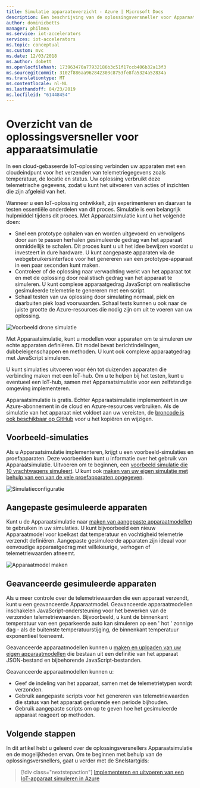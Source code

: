 ```yaml
---
title: Simulatie apparaatoverzicht - Azure | Microsoft Docs
description: Een beschrijving van de oplossingsversneller voor Apparaatsimulatie en de mogelijkheden ervan.
author: dominicbetts
manager: philmea
ms.service: iot-accelerators
services: iot-accelerators
ms.topic: conceptual
ms.custom: mvc
ms.date: 12/03/2018
ms.author: dobett
ms.openlocfilehash: 173963470a77932186b3c51f17ccb406b32a13f3
ms.sourcegitcommit: 3102f886aa962842303c8753fe8fa5324a52834a
ms.translationtype: MT
ms.contentlocale: nl-NL
ms.lasthandoff: 04/23/2019
ms.locfileid: "61448454"
---
```

# <a name="device-simulation-solution-accelerator-overview"></a>Overzicht van de oplossingsversneller voor apparaatsimulatie

In een cloud-gebaseerde IoT-oplossing verbinden uw apparaten met een cloudeindpunt voor het verzenden van telemetriegegevens zoals temperatuur, de locatie en status. Uw oplossing verbruikt deze telemetrische gegevens, zodat u kunt het uitvoeren van acties of inzichten die zijn afgeleid van het.

Wanneer u een IoT-oplossing ontwikkelt, zijn experimenteren en daarvan te testen essentiële onderdelen van dit proces. Simulatie is een belangrijk hulpmiddel tijdens dit proces. Met Apparaatsimulatie kunt u het volgende doen:

* Snel een prototype ophalen van en worden uitgevoerd en vervolgens door aan te passen herhalen gesimuleerde gedrag van het apparaat onmiddellijk te schalen. Dit proces kunt u uit het idee bewijzen voordat u investeert in dure hardware. U kunt aangepaste apparaten via de webgebruikersinterface voor het genereren van een prototype-apparaat in een paar seconden kunt maken.
* Controleer of de oplossing naar verwachting werkt van het apparaat tot en met de oplossing door realistisch gedrag van het apparaat te simuleren. U kunt complexe apparaatgedrag JavaScript om realistische gesimuleerde telemetrie te genereren met een script.
* Schaal testen van uw oplossing door simulating normaal, piek en daarbuiten piek load voorwaarden. Schaal tests kunnen u ook naar de juiste grootte de Azure-resources die nodig zijn om uit te voeren van uw oplossing.

![Voorbeeld drone simulatie](media/iot-accelerators-device-simulation-overview/dronesimulation.png)

Met Apparaatsimulatie, kunt u modellen voor apparaten om te simuleren uw echte apparaten definiëren. Dit model bevat berichtindelingen, dubbeleigenschappen en methoden. U kunt ook complexe apparaatgedrag met JavaScript simuleren.

U kunt simulaties uitvoeren voor één tot duizenden apparaten die verbinding maken met een IoT-hub. Om u te helpen bij het testen, kunt u eventueel een IoT-hub, samen met Apparaatsimulatie voor een zelfstandige omgeving implementeren.

Apparaatsimulatie is gratis. Echter Apparaatsimulatie implementeert in uw Azure-abonnement in de cloud en Azure-resources verbruiken. Als de simulatie van het apparaat niet voldoet aan uw vereisten, de [broncode is ook beschikbaar op GitHub](https://github.com/Azure/device-simulation-dotnet) voor u het kopiëren en wijzigen.

## <a name="sample-simulations"></a>Voorbeeld-simulaties

Als u Apparaatsimulatie implementeren, krijgt u een voorbeeld-simulaties en proefapparaten. Deze voorbeelden kunt u informatie over het gebruik van Apparaatsimulatie. Uitvoeren om te beginnen, een [voorbeeld simulatie die 10 vrachtwagens simuleert](quickstart-device-simulation-deploy.md). U kunt ook [maken van uw eigen simulatie met behulp van een van de vele proefapparaten opgegeven](iot-accelerators-device-simulation-create-simulation.md).

![Simulatieconfiguratie](media/iot-accelerators-device-simulation-overview/SampleSimulation.png)

## <a name="custom-simulated-devices"></a>Aangepaste gesimuleerde apparaten

Kunt u de Apparaatsimulatie naar [maken van aangepaste apparaatmodellen](iot-accelerators-device-simulation-create-custom-device.md) te gebruiken in uw simulaties. U kunt bijvoorbeeld een nieuw Apparaatmodel voor koelkast dat temperatuur en vochtigheid telemetrie verzendt definiëren. Aangepaste gesimuleerde apparaten zijn ideaal voor eenvoudige apparaatgedrag met willekeurige, verhogen of telemetriewaarden afneemt.

![Apparaatmodel maken](media/iot-accelerators-device-simulation-overview/adddevicemodel.png)

## <a name="advanced-simulated-devices"></a>Geavanceerde gesimuleerde apparaten

Als u meer controle over de telemetriewaarden die een apparaat verzendt, kunt u een geavanceerde Apparaatmodel. Geavanceerde apparaatmodellen inschakelen JavaScript-ondersteuning voor het bewerken van de verzonden telemetriewaarden. Bijvoorbeeld, u kunt de binnenkant temperatuur van een geparkeerde auto kan simuleren op een ' hot ' zonnige dag - als de buitenste temperatuurstijging, de binnenkant temperatuur exponentieel toeneemt.

Geavanceerde apparaatmodellen kunnen u [maken en uploaden van uw eigen apparaatmodellen](iot-accelerators-device-simulation-advanced-device.md) die bestaan uit een definitie van het apparaat JSON-bestand en bijbehorende JavaScript-bestanden.

Geavanceerde apparaatmodellen kunnen u:

* Geef de indeling van het apparaat, samen met de telemetrietypen wordt verzonden.
* Gebruik aangepaste scripts voor het genereren van telemetriewaarden die status van het apparaat gedurende een periode bijhouden.
* Gebruik aangepaste scripts om op te geven hoe het gesimuleerde apparaat reageert op methoden.

## <a name="next-steps"></a>Volgende stappen

In dit artikel hebt u geleerd over de oplossingsversnellers Apparaatsimulatie en de mogelijkheden ervan. Om te beginnen met behulp van de oplossingsversnellers, gaat u verder met de Snelstartgids:

> [!div class="nextstepaction"]
> [Implementeren en uitvoeren van een IoT-apparaat simuleren in Azure](quickstart-device-simulation-deploy.md)
